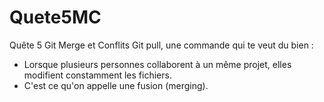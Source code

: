 # Quete5MC
Quête 5 Git Merge et Conflits
Git pull, une commande qui te veut du bien :
- Lorsque plusieurs personnes collaborent à un même projet, elles modifient constamment les fichiers.
- C'est ce qu'on appelle une fusion (merging). 
